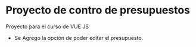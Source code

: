 # Proyecto de contro de presupuestos

Proyecto para el curso de VUE JS

* Se Agrego la opción de poder editar el presupuesto.
